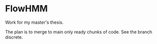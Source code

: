 # FlowHMM
Work for my master's thesis.

The plan is to merge to main only ready chunks of code. See the branch discrete.
